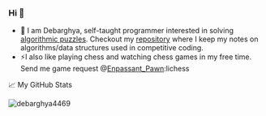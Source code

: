 ### Hi 👋

- 🔭 I am Debarghya, self-taught programmer interested in solving [algorithmic puzzles](https://www.stopstalk.com/user/profile/andromeda). Checkout my [repository](https://github.com/DEBARGHYA4469/algorithm-lib/) where I keep my notes on algorithms/data structures used in competitive coding. 
- ⚡I also like playing chess and watching chess games in my free time. Send me game request @[Enpassant_Pawn](https://lichess.org/@/Enpassant_Pawn):lichess

📈 My GitHub Stats

<img src="https://github-readme-stats.vercel.app/api?username=debarghya4469&show_icons=true&theme=gotham" alt="debarghya4469" />
